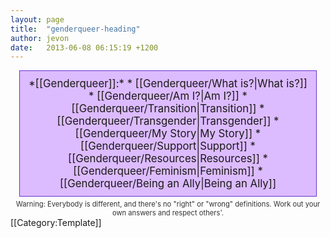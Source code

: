 ```yaml
---
layout: page
title:  "genderqueer-heading"
author: jevon
date:   2013-06-08 06:15:19 +1200
---
```


<div class="genderqueer">*[[Genderqueer]]:*
* [[Genderqueer/What is?|What is?]]
* [[Genderqueer/Am I?|Am I?]]
* [[Genderqueer/Transition|Transition]]
* [[Genderqueer/Transgender|Transgender]]
* [[Genderqueer/My Story|My Story]]
* [[Genderqueer/Support|Support]]
* [[Genderqueer/Resources|Resources]]
* [[Genderqueer/Feminism|Feminism]]
* [[Genderqueer/Being an Ally|Being an Ally]]
</div>
<div class="genderqueer-warning">Warning: Everybody is different, and there's no "right" or "wrong" definitions. Work out your own answers and respect others'.</div><style>.genderqueer { display: block; border: 1px solid #63c; background: #dbf; margin: 5px auto; padding: 10px; width: 90%; text-align: center; font-size: 120%; } .genderqueer ul { display: inline; list-style: none; margin: 0; padding: 0; white-space: nowrap; } .genderqueer li { display: inline-block; margin: 0; padding: 0; white-space: nowrap; } .genderqueer a { color: #309; text-decoration: none; } .genderqueer a:hover { color: #206; text-decoration: underline; } .genderqueer li+li:before { content: '-'; padding-left: 5px; padding-right: 8px; } .genderqueer b { padding-right: 5px; } .genderqueer li b { padding-right: 0; } .genderqueer-warning { font-size: 80%; text-align: center; color: #333; } </style>[[Category:Template]]